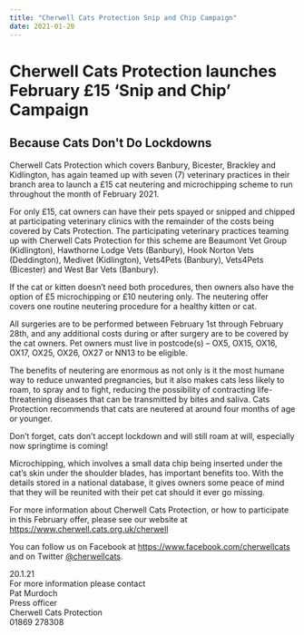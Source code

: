 ```yaml
---
title: "Cherwell Cats Protection Snip and Chip Campaign"
date: 2021-01-20
---
```


# Cherwell Cats Protection launches February £15 ‘Snip and Chip’ Campaign 

## Because Cats Don't Do Lockdowns 

Cherwell Cats Protection which covers Banbury, Bicester, Brackley and
Kidlington, has again teamed up with seven (7) veterinary practices in
their branch area to launch a £15 cat neutering and microchipping
scheme to run throughout the month of February 2021.

For only £15, cat owners can have their pets spayed or snipped and
chipped at participating veterinary clinics with the remainder of the
costs being covered by Cats Protection.  The participating veterinary
practices teaming up with Cherwell Cats Protection for this scheme are
Beaumont Vet Group (Kidlington), Hawthorne Lodge Vets (Banbury), Hook
Norton Vets (Deddington), Medivet (Kidlington), Vets4Pets (Banbury),
Vets4Pets (Bicester) and West Bar Vets (Banbury).

If the cat or kitten doesn’t need both procedures, then owners also
have the option of £5 microchipping or £10 neutering only.  The
neutering offer covers one routine neutering procedure for a healthy
kitten or cat.

All surgeries are to be performed between February 1st through
February 28th, and any additional costs during or after surgery are to
be covered by the cat owners.  Pet owners must live in postcode(s) –
OX5, OX15, OX16, OX17, OX25, OX26, OX27 or NN13 to be eligible.

The benefits of neutering are enormous as not only is it the most
humane way to reduce unwanted pregnancies, but it also makes cats less
likely to roam, to spray and to fight, reducing the possibility of
contracting life-threatening diseases that can be transmitted by bites
and saliva.  Cats Protection recommends that cats are neutered at
around four months of age or younger.

Don’t forget, cats don’t accept lockdown and will still roam at will,
especially now springtime is coming!

Microchipping, which involves a small data chip being inserted under
the cat’s skin under the shoulder blades, has important benefits too.
With the details stored in a national database, it gives owners some
peace of mind that they will be reunited with their pet cat should it
ever go missing.

For more information about Cherwell Cats Protection, or how to
participate in this February offer, please see our website at
<https://www.cherwell.cats.org.uk/cherwell>

You can follow us on Facebook at
<https://www.facebook.com/cherwellcats> and
on Twitter [@cherwellcats](https://twitter.com/cherwellcats).


20.1.21  
For more information please contact  
Pat Murdoch  
Press officer  
Cherwell Cats Protection  
01869 278308
